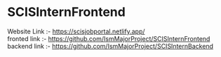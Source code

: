 # SCISInternFrontend

Website Link :- https://scisjobportal.netlify.app/
<br>
fronted link :- https://github.com/IsmMajorProject/SCISInternFrontend
<br>
backend link :- https://github.com/IsmMajorProject/SCISInternBackend


